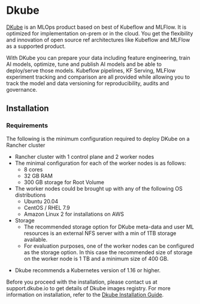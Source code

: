 # Dkube

[DKube](https://dkube.io/) is an MLOps product based on best of Kubeflow and MLFlow. It is optimized for implementation on-prem or in the cloud. You get the flexibility and innovation of open source ref architectures like Kubeflow and MLFlow as a supported product.

With DKube you can prepare your data including feature engineering, train AI models, optimize, tune and publish AI models and be able to deploy/serve those models.  Kubeflow pipelines, KF Serving, MLFlow experiment tracking and comparison are all provided while allowing you to track the model and data versioning for reproducibility, audits and governance.

## Installation

### Requirements
The following is the minimum configuration required to deploy DKube on a Rancher cluster
- Rancher cluster with 1 control plane and 2 worker nodes
- The minimal configuration for each of the worker nodes is as follows:
  - 8 cores
  - 32 GB RAM
  - 300 GB storage for Root Volume
- The worker nodes could be brought up with any of the following OS distributions
  - Ubuntu 20.04
  - CentOS / RHEL 7.9
  - Amazon Linux 2 for installations on AWS
- Storage
  - The recommended storage option for DKube meta-data and user ML resources is an external NFS server with a min of 1TB storage available.
  - For evaluation purposes, one of the worker nodes can be configured as the storage option. In this case the recommended size of storage on the worker node is 1 TB and a minimum size of 400 GB.
* Dkube recommends a Kubernetes version of 1.16 or higher.

Before you proceed with the installation, please contact us at support.dkube.io to get details of Dkube images registry.
For more information on installation, refer to the [Dkube Installation Guide](https://dkube.io/install/install3_x/Install-Advanced.html).
